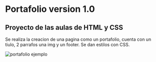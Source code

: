 # Portafolio version 1.0

## Proyecto de las aulas de HTML y CSS

Se realiza la creacion de una pagina como un portafolio, cuenta con un tiulo, 2 parrafos una img
y un footer.
Se dan estilos con CSS.

![portafolio ejemplo](../assests/Screenshot%20(390).png)


